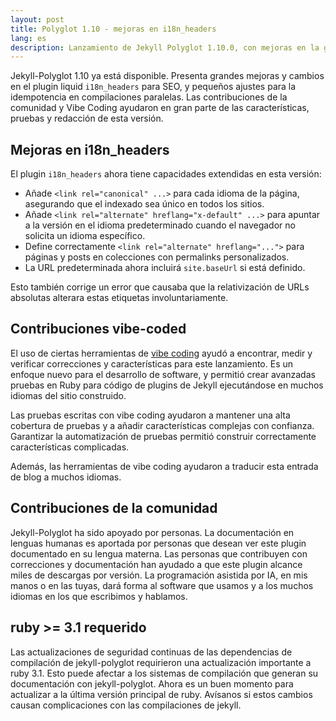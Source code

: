 ```yaml
---
layout: post
title: Polyglot 1.10 - mejoras en i18n_headers
lang: es
description: Lanzamiento de Jekyll Polyglot 1.10.0, con mejoras en la generación SEO al usar el plugin i18n_headers
---
```


Jekyll-Polyglot 1.10 ya está disponible. Presenta grandes mejoras y cambios en el plugin liquid `i18n_headers` para SEO, y pequeños ajustes para la idempotencia en compilaciones paralelas. Las contribuciones de la comunidad y Vibe Coding ayudaron en gran parte de las características, pruebas y redacción de esta versión.

## Mejoras en i18n_headers

El plugin `i18n_headers` ahora tiene capacidades extendidas en esta versión:

* Añade `<link rel="canonical" ...>` para cada idioma de la página, asegurando que el indexado sea único en todos los sitios.
* Añade `<link rel="alternate" hreflang="x-default" ...>` para apuntar a la versión en el idioma predeterminado cuando el navegador no solicita un idioma específico.
* Define correctamente `<link rel="alternate" hreflang="...">` para páginas y posts en colecciones con permalinks personalizados.
* La URL predeterminada ahora incluirá `site.baseUrl` si está definido.

Esto también corrige un error que causaba que la relativización de URLs absolutas alterara estas etiquetas involuntariamente.

## Contribuciones vibe-coded

El uso de ciertas herramientas de [vibe coding](https://en.wikipedia.org/wiki/Vibe_coding) ayudó a encontrar, medir y verificar correcciones y características para este lanzamiento. Es un enfoque nuevo para el desarrollo de software, y permitió crear avanzadas pruebas en Ruby para código de plugins de Jekyll ejecutándose en muchos idiomas del sitio construido.

Las pruebas escritas con vibe coding ayudaron a mantener una alta cobertura de pruebas y a añadir características complejas con confianza. Garantizar la automatización de pruebas permitió construir correctamente características complicadas.

Además, las herramientas de vibe coding ayudaron a traducir esta entrada de blog a muchos idiomas.

## Contribuciones de la comunidad

Jekyll-Polyglot ha sido apoyado por personas. La documentación en lenguas humanas es aportada por personas que desean ver este plugin documentado en su lengua materna. Las personas que contribuyen con correcciones y documentación han ayudado a que este plugin alcance miles de descargas por versión. La programación asistida por IA, en mis manos o en las tuyas, dará forma al software que usamos y a los muchos idiomas en los que escribimos y hablamos. 

## ruby >= 3.1 requerido

Las actualizaciones de seguridad continuas de las dependencias de compilación de jekyll-polyglot requirieron una actualización importante a ruby 3.1. Esto puede afectar a los sistemas de compilación que generan su documentación con jekyll-polyglot. Ahora es un buen momento para actualizar a la última versión principal de ruby. Avísanos si estos cambios causan complicaciones con las compilaciones de jekyll. 